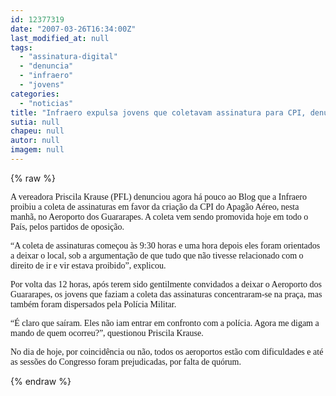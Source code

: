 ```yaml
---
id: 12377319
date: "2007-03-26T16:34:00Z"
last_modified_at: null
tags:
  - "assinatura-digital"
  - "denuncia"
  - "infraero"
  - "jovens"
categories:
  - "noticias"
title: "Infraero expulsa jovens que coletavam assinatura para CPI, denuncia vereadora"
sutia: null
chapeu: null
autor: null
imagem: null
---
```

{% raw %}
<p><P><FONT face=Verdana>A vereadora Priscila Krause (PFL) denunciou agora há pouco ao Blog que a Infraero proibiu a coleta de assinaturas em favor da criação da CPI do Apagão Aéreo, nesta manhã, no Aeroporto dos Guararapes. A coleta vem sendo promovida hoje em todo o País, pelos partidos de oposição.</FONT></P></p>
<p><P><FONT face=Verdana>“A coleta de assinaturas começou às 9:30 horas e uma hora depois eles foram orientados a deixar o local, sob a argumentação de que tudo que não tivesse relacionado com o direito de ir e vir estava proibido”, explicou.</FONT></P></p>
<p><P><FONT face=Verdana>Por volta das 12 horas, após terem sido gentilmente convidados a deixar o Aeroporto dos Guararapes, os jovens que faziam a coleta das assinaturas concentraram-se na praça, mas também foram dispersados pela Polícia Militar.</FONT></P></p>
<p><P><FONT face=Verdana>“É claro que saíram. Eles não iam entrar em confronto com a polícia. Agora me digam a mando de quem ocorreu?”, questionou Priscila Krause.</FONT></P></p>
<p><P><FONT face=Verdana>No dia de hoje, por coincidência ou não, todos os aeroportos estão com dificuldades e até as sessões do Congresso foram prejudicadas, por falta de quórum.</FONT></P> </p>
{% endraw %}